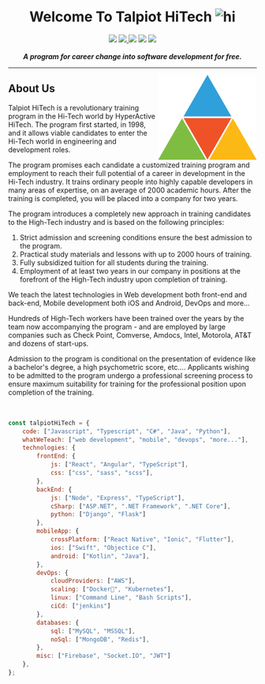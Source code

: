 <h1 align="center">Welcome To Talpiot HiTech <img src="https://user-images.githubusercontent.com/1303154/88677602-1635ba80-d120-11ea-84d8-d263ba5fc3c0.gif" width="28px" alt="hi"></h1>

<p align="center"> 
      <a href="https://www.talpiot-hitech.com"><img src="https://img.shields.io/badge/-Website-gray?style=for-the-badge&labelColor=black&logo=googlechrome&logoColor=white"/></a>
       <a href="mailto:info@talpiot-hitech.com"> <img src="https://img.shields.io/badge/-gmail-EA4335?style=for-the-badge&labelColor=black&logo=gmail&logoColor=EA4335"/> </a>
    <a href="https://www.linkedin.com/school/talpiot-hitech"><img src="https://img.shields.io/badge/-linkedin-0077B5?style=for-the-badge&labelColor=black&logo=linkedin&logoColor=0077B5"/></a>
    <a href="https://www.facebook.com/TalpiotHiTech"><https://img.shields.io/badge/-facebook-1877F2?style=for-the-badge&labelColor=black&logo=facebook&logoColor=1877F2%22
/></a>
  <a href="https://www.youtube.com/channel/UCR4J_RDIdSDjgYvB66gJ31w"><img src="https://img.shields.io/badge/-youtube-ff0000?style=for-the-badge&labelColor=black&logo=youtube&logoColor=ff0000"/></a>
    <a href="https://github.com/Talpiot-HiTech/"><img src="https://img.shields.io/badge/-github-181717?style=for-the-badge&labelColor=black&logo=github&logoColor=white"/></a>
    <br/>
    <br/>
    <b><em>A program for career change into software development for free.</em></b>
</p>

---

<img align='right' src="https://github.com/Talpiot-HiTech/.github/blob/main/profile/images/talpiot-hitech-logo.png" width="200"/>

## About Us

Talpiot HiTech is a revolutionary training program in the Hi-Tech world by HyperActive HiTech. The program first started, in 1998, and it allows viable candidates to enter the Hi-Tech world in engineering and development roles.

The program promises each candidate a customized training program and employment to reach their full potential of a career in development in the Hi-Tech industry. It trains ordinary people into highly capable developers in many areas of expertise, on an average of 2000 academic hours. After the training is completed, you will be placed into a company for two years.

The program introduces a completely new approach in training candidates to the High-Tech industry and is based on the following principles:
1. Strict admission and screening conditions ensure the best admission to the program.
2. Practical study materials  and lessons with up to 2000 hours of training.
3. Fully subsidized tuition for all students during the training.
4. Employment of at least two years in our company in positions at the forefront of the High-Tech industry upon completion of training.

We teach the latest technologies in Web development both front-end and back-end, Mobile development both iOS and Android, DevOps and more…

Hundreds of High-Tech workers have been trained over the years by the team now accompanying the program - and are employed by large companies such as Check Point, Comverse, Amdocs, Intel, Motorola, AT&T and dozens of start-ups.

Admission to the program is conditional on the presentation of evidence like a bachelor's degree, a high psychometric score, etc.…
Applicants wishing to be admitted to the program undergo a professional screening process to ensure maximum suitability for training for the professional position upon completion of the training.

<br/>

```javascript
const talpiotHiTech = {
    code: ["Javascript", "Typescript", "C#", "Java", "Python"],
    whatWeTeach: ["web development", "mobile", "devops", "more..."],
    technologies: {
        frontEnd: {
            js: ["React", "Angular", "TypeScript"],
            css: ["css", "sass", "scss"],
        },
        backEnd: {
            js: ["Node", "Express", "TypeScript"],
            cSharp: ["ASP.NET", ".NET Framework", ".NET Core"],
            python: ["Django", "Flask"]
        },
        mobileApp: {
            crossPlatform: ["React Native", "Ionic", "Flutter"],
            ios: ["Swift", "Objectice C"],
            android: ["Kotlin", "Java"],
        },
        devOps: {
            cloudProviders: ["AWS"],
            scaling: ["Docker🐳", "Kubernetes"],
            linux: ["Command Line", "Bash Scripts"],
            ciCd: ["jenkins"]
        },
        databases: {
            sql: ["MySQL", "MSSQL"],
            noSql: ["MongoDB", "Redis"],
        },
        misc: ["Firebase", "Socket.IO", "JWT"]
    },
};
```
